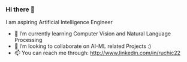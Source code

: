### Hi there 👋

<!--
**ruchi-1822/ruchi-1822** is a ✨ _special_ ✨ repository because its `README.md` (this file) appears on your GitHub profile.

Here are some ideas to get you started:

- 🔭 I’m currently working on ...
- 🌱 I’m currently learning ...
- 👯 I’m looking to collaborate on ...
- 🤔 I’m looking for help with ...
- 💬 Ask me about ...
- 📫 How to reach me: ...
- 😄 Pronouns: ...
- ⚡ Fun fact: ...
-->I am aspiring Artificial Intelligence Engineer
- 🌱 I’m currently learning Computer Vision and Natural Language Processing
- 👯 I’m looking to collaborate on AI-ML related Projects :)
- 📫 You can reach me through: http://www.linkedin.com/in/ruchic22

